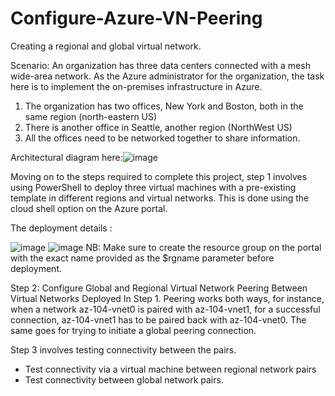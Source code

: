# Configure-Azure-VN-Peering
Creating a regional and global virtual network.

Scenario:
An organization has three data centers connected with a mesh wide-area network. As the Azure administrator for the organization,
the task here is to implement the on-premises infrastructure in Azure.
1. The organization has two offices, New York and Boston, both in the same region (north-eastern US)
2. There is another office in Seattle, another region (NorthWest US)
3. All the offices need to be networked together to share information.


Architectural diagram here:![image](https://github.com/user-attachments/assets/25790ade-cd8f-4ba9-b6da-4cb121e8d03c)


Moving on to the steps required to complete this project,
step 1 involves using PowerShell to deploy three virtual machines with a pre-existing template in different regions and virtual networks. 
This is done using the cloud shell option on the Azure portal. 

The deployment details : 


![image](https://github.com/user-attachments/assets/160db9e8-a190-411e-a9cf-aec8fa9f6396)
![image](https://github.com/user-attachments/assets/21feb46a-77f2-43bc-9aea-c47ef21011f5)
NB: Make sure to create the resource group on the portal with the exact name provided as the $rgname parameter before deployment. 

Step 2: Configure Global and Regional Virtual Network Peering Between Virtual Networks Deployed In Step 1.
Peering works both ways, for instance, when a network az-104-vnet0 is paired with az-104-vnet1, for a successful connection, az-104-vnet1 has to be paired back with az-104-vnet0.
The same goes for trying to initiate a global peering connection. 

Step 3 involves testing connectivity between the pairs. 
- Test connectivity via a virtual machine between regional network pairs
- Test connectivity between global network pairs. 


